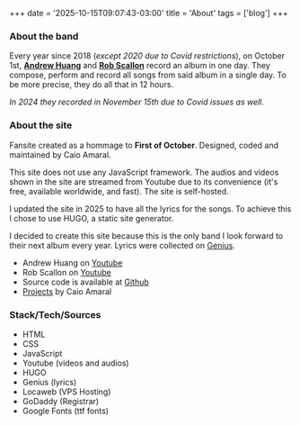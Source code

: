 +++
date = '2025-10-15T09:07:43-03:00'
title = 'About'
tags = ['blog']
+++

### About the band
Every year since 2018 (_except 2020 due to Covid restrictions_), on October 1st, **[Andrew Huang](https://www.youtube.com/@andrewhuang)** and **[Rob Scallon](https://www.youtube.com/@robscallon/")** record an album in one day. They compose, perform and record all songs from said album in a single day. To be more precise, they do all that in 12 hours.

_In 2024 they recorded in November 15th due to Covid issues as well._

### About the site
Fansite created as a hommage to **First of October**. Designed, coded and maintained by Caio Amaral.

This site does not use any JavaScript framework. The audios and videos shown in the site are streamed from Youtube due to its convenience (it's free, available worldwide, and fast). The site is self-hosted.

I updated the site in 2025 to have all the lyrics for the songs. To achieve this I chose to use HUGO, a static site generator.

I decided to create this site because this is the only band I look forward to their next album every year. Lyrics were collected on [Genius](https://genius.com/artists/First-of-october).

- Andrew Huang on [Youtube](https://www.youtube.com/@andrewhuang)
- Rob Scallon on [Youtube](https://www.youtube.com/@robscallon/)
- Source code is available at [Github](https://github.com/CaioMGA/foo-fansite)
- [Projects](https://brchad.com) by Caio Amaral

### Stack/Tech/Sources

- HTML
- CSS
- JavaScript
- Youtube (videos and audios)
- HUGO
- Genius (lyrics)
- Locaweb (VPS Hosting)
- GoDaddy (Registrar)
- Google Fonts (ttf fonts)